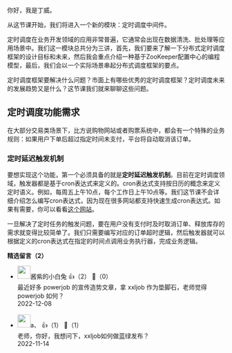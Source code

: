 你好，我是丁威。

从这节课开始，我们将进入一个新的模块：定时调度中间件。

定时调度在业务开发领域的应用非常普遍，它通常会出现在数据清洗、批处理等应用场景中。我们这一模块总共分为三讲，首先，我们要来了解一下分布式定时调度框架的设计目标和未来，然后我会重点介绍一种基于ZooKeeper配置中心的编程模型，最后，我们会以一个实际场景串起分布式调度框架的要点。

定时调度框架要解决什么问题？市面上有哪些优秀的定时调度框架？定时调度未来的发展趋势又是什么？这节课我们就来聊聊这些问题。

## 定时调度功能需求

在大部分交易类场景下，比方说购物网站或者购票系统中，都会有一个特殊的业务规则：如果用户下单后超过指定时间未支付，平台将自动取消该订单。

### **定时延迟触发机制**

要想实现这个功能，第一个必须具备的就是**定时延迟触发机制**。目前在定时调度领域，触发器都是基于cron表达式来定义的。cron表达式支持按日历的概念来定义定时语义。例如，每周五上午10点，每个工作日上午10点等。我们这节课不会详细介绍怎么编写cron表达式，因为现在很多网站都支持快速生成cron表达式。如果有需要，你可以看看[这个网站](http://cron.ciding.cc/)。

一旦解决了定时任务的触发问题，要在用户没有支付时及时取消订单、释放库存的需求就变得比较简单了。我们只需要编写对应的订单超时逻辑，然后触发器就可以根据定义的cron表达式在指定的时间点调用业务执行器，完成业务逻辑。
<div><strong>精选留言（2）</strong></div><ul>
<li><img src="https://static001.geekbang.org/account/avatar/00/10/46/33/e5ee1842.jpg" width="30px"><span>酱紫的小白兔</span> 👍（2） 💬（0）<div>最近好多 powerjob 的宣传造势文章，拿 xxljob 作为垫脚石，老师觉得 powerjob 如何？</div>2022-12-08</li><br/><li><img src="http://thirdwx.qlogo.cn/mmopen/vi_32/PiajxSqBRaEIvUlicgrWtibbDzwhLw5cQrDSy2JuE1mVvmXq11KQIwpLicgDuWfpp9asE0VCN6HhibPDWn7wBc2lfmA/132" width="30px"><span>a、</span> 👍（1） 💬（1）<div>老师，你好，我想问下，xxljob如何做蓝绿发布？</div>2022-11-14</li><br/>
</ul>
